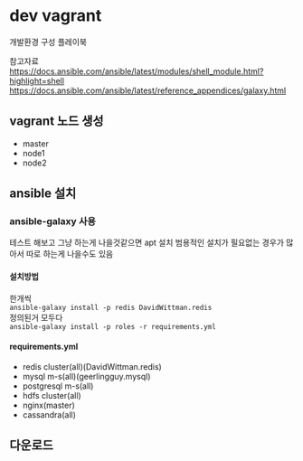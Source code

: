 # dev vagrant

개발환경 구성 플레이북

참고자료
https://docs.ansible.com/ansible/latest/modules/shell_module.html?highlight=shell
https://docs.ansible.com/ansible/latest/reference_appendices/galaxy.html

## vagrant 노드 생성

* master
* node1
* node2

## ansible 설치

### ansible-galaxy 사용

테스트 해보고 그냥 하는게 나을것같으면 apt 설치
범용적인 설치가 필요없는 경우가 많아서 따로 하는게 나을수도 있음

#### 설치방법

한개씩\
`ansible-galaxy install -p redis DavidWittman.redis`\
정의된거 모두다\
`ansible-galaxy install -p roles -r requirements.yml`

#### requirements.yml
* redis cluster(all)(DavidWittman.redis)
* mysql m-s(all)(geerlingguy.mysql)
* postgresql m-s(all)
* hdfs cluster(all)
* nginx(master)
* cassandra(all)


## 다운로드


